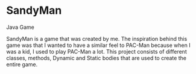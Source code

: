 # SandyMan
Java Game

SandyMan is a game that was created by me. 
The inspiration behind this game was that I wanted to have a similar feel to PAC-Man because when I was a kid, I used to play PAC-Man a lot. 
This project consists of different classes, methods, Dynamic and Static bodies that are used to create the entire game. 
